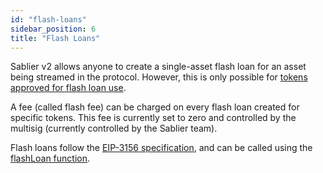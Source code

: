 ```yaml
---
id: "flash-loans"
sidebar_position: 6
title: "Flash Loans"
---
```


Sablier v2 allows anyone to create a single-asset flash loan for an asset being streamed in the protocol. However, this
is only possible for
[tokens approved for flash loan use](/protocol/technical-reference-v2/contract.SablierV2Comptroller#isflashloanable).

A fee (called flash fee) can be charged on every flash loan created for specific tokens. This fee is currently set to
zero and controlled by the multisig (currently controlled by the Sablier team).

Flash loans follow the [EIP-3156 specification](https://eips.ethereum.org/EIPS/eip-3156), and can be called using the
[flashLoan function](/protocol/technical-reference-v2/abstracts/contract.SablierV2FlashLoan#flashloan).

